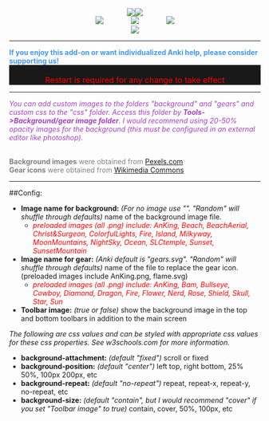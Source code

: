 <center><div style="vertical-align:middle;"><a href="https://www.ankingmed.com"><img src="../../addons21/Custom background image and gear icon/AnKing/AnKingSmall.png"></a><a href="https://www.ankingmed.com"><img src="../../addons21/Custom background image and gear icon/AnKing/TheAnKing.png"></a></div></center>

<center><a href="https://www.facebook.com/ankingmed"><img src="../../addons21/Custom background image and gear icon/AnKing/Facebook.jpg"></a>
&nbsp;&nbsp;&nbsp;&nbsp;&nbsp;&nbsp;&nbsp;&nbsp;&nbsp;&nbsp;&nbsp;&nbsp;&nbsp;<a href="https://www.instagram.com/ankingmed"><img src="../../addons21/Custom background image and gear icon/AnKing/Instagram.jpg"></a>
&nbsp;&nbsp;&nbsp;&nbsp;&nbsp;&nbsp;&nbsp;&nbsp;&nbsp;&nbsp;&nbsp;&nbsp;&nbsp;<a href="https://www.youtube.com/theanking"><img src="../../addons21/Custom background image and gear icon/AnKing/YouTube.jpg"></a></center>

<center><a href="https://www.patreon.com/ankingmed"><img src="../../addons21/Custom background image and gear icon/AnKing/Patreon.jpg"></a></center>

---

<div style="color: #4297F9;"><b>If you enjoy this add-on or want individualized Anki help, please consider supporting us!</b></div>

<div style="color: red; font-size: 16px; background-color: rgb(25, 25, 25); text-align: center;"><br>Restart is required for any change to take effect<br></div>

---

_<div style="color:#A440C3;">You can add custom images to the folders "background" and "gears" and custom css to the "css" folder.  Access this folder by <b>Tools->Background/gear image folder</b>. I would recommend using 20-50% opacity images for the background (this must be configured in an external editor like photoshop).</div>_

<span style="color:grey;"><br><b>Background images</b> were obtained from</span> [Pexels.com](https://www.pexels.com/photo-license/)
<span style="color:grey;"><br><b>Gear icons</b> were obtained from</span> [Wikimedia Commons](https://commons.wikimedia.org/wiki/Category:Noto_Color_Emoji_Pie)

---

##Config:

* **Image name for background:** _(For no image use "". "Random" will shuffle through defaults)_ name of the background image file. 
    * _<span style="color:red;">preloaded images (all .png) include: AnKing, Beach, BeachAerial, Christ&Surgeon, ColorfulLights, Fire, Island, Milkyway, MoonMountains, NightSky, Ocean, SLCtemple, Sunset, SunsetMountain</div>_
* **Image name for gear:** _(Anki default is "gears.svg". "Random" will shuffle through defaults)_ name of the file to replace the gear icon. (preloaded images include AnKing.png, flame.svg)
    * _<span style="color:red;">preloaded images (all .png) include: AnKing, Bam, Bullseye, Cowboy, Diamond, Dragon, Fire, Flower, Nerd, Rose, Shield, Skull, Star, Sun</div>_
* **Toolbar image:** _(true or false)_ show the background image in the top and bottom toolbars in addition to the main screen


_The following are css values and can be styled with appropriate css values for these css properties. See w3schools.com for more information._

* **background-attachment:** _(default "fixed")_ scroll or fixed
* **background-position:** _(default "center")_ left top, right bottom, 25% 50%, 100px 200px, etc
* **background-repeat:** _(default "no-repeat")_ repeat, repeat-x, repeat-y, no-repeat, etc
* **background-size:** _(default "contain", but I would recommend "cover" if you set "Toolbar image" to true)_ contain, cover, 50%, 100px, etc 

